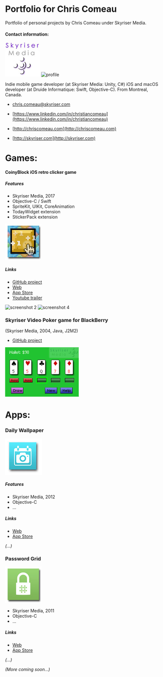 # Portfolio for Chris Comeau

Portfolio of personal projects by Chris Comeau under Skyriser Media.

#### Contact information:

![logo](https://github.com/chriscomeau/Portfolio/blob/master/images/logo.png)
![profile](https://avatars2.githubusercontent.com/u/458833?s=88&v=4)



Indie mobile game developer (at Skyriser Media: Unity, C#) 
iOS and macOS developer (at Druide Informatique: Swift, Objective-C). From Montreal, Canada.

* [chris.comeau@skyriser.com](mailto:chris.comeau@skyriser.com)

* [https://www.linkedin.com/in/christiancomeau](https://www.linkedin.com/in/christiancomeau)

* [http://chriscomeau.com](http://chriscomeau.com)

* [http://skyriser.com](http://skyriser.com)




# Games:
#### CoinyBlock iOS retro clicker game

##### Features

* Skyriser Media, 2017
* Objective-C / Swift
* SpriteKit, UIKit, CoreAnimation
* TodayWidget extension
* StickerPack extension


![logo](https://github.com/chriscomeau/Portfolio/blob/master/images/coinyblock_icon.jpg)

##### Links

* [GitHub project](https://github.com/chriscomeau/CoinyBlock)
* [Web](http://coinyblock.com/)
* [App Store](https://itunes.apple.com/app/id914537554)
* [Youtube trailer](https://youtu.be/OOjtKRZlJL0)


![screenshot 2](http://coinyblock.com/images/gif_title5.gif)
![screenshot 4](http://coinyblock.com/images/gif_chest2_3.gif)


### Skyriser Video Poker game for BlackBerry 
(Skyriser Media, 2004, Java, J2M2)


* [GitHub project](https://github.com/chriscomeau/SkyriserVideoPoker)

![screenshot 1](https://github.com/chriscomeau/SkyriserVideoPoker/blob/master/images/handango_poker1.gif)


# Apps:

### Daily Wallpaper 
![logo](https://github.com/chriscomeau/Portfolio/blob/master/images/bingwallpapers_icon.jpg)

##### Features

* Skyriser Media, 2012
* Objective-C
* ...

##### Links

* [Web](http://dailywallpaperapp.com/)
* [App Store](https://itunes.apple.com/app/id557949358)

_(...)_




### Password Grid 
![logo](https://github.com/chriscomeau/Portfolio/blob/master/images/passwordgrid_icon.jpg)

* Skyriser Media, 2011
* Objective-C
* ...

##### Links

* [Web](http://dailywallpaperapp.com/)
* [App Store](https://itunes.apple.com/app/id557949358)

_(...)_






_(More coming soon...)_
